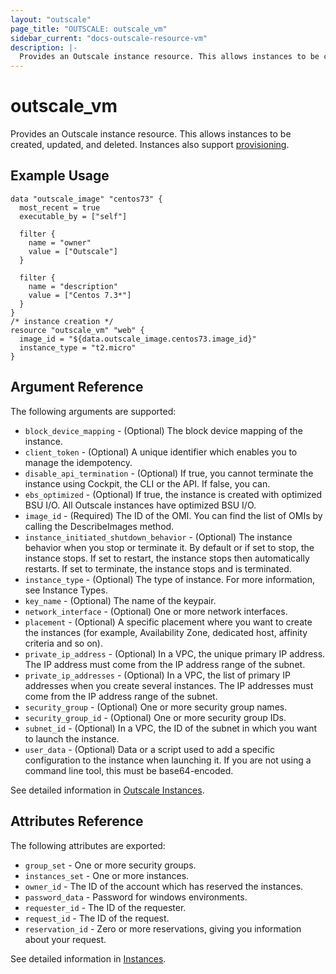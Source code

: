 ```yaml
---
layout: "outscale"
page_title: "OUTSCALE: outscale_vm"
sidebar_current: "docs-outscale-resource-vm"
description: |-
  Provides an Outscale instance resource. This allows instances to be created, updated, and deleted. Instances also support provisioning.
---
```


# outscale_vm

Provides an Outscale instance resource. This allows instances to be created, updated,
and deleted. Instances also support [provisioning](/docs/provisioners/index.html).

## Example Usage

```hcl
data "outscale_image" "centos73" {
  most_recent = true
  executable_by = ["self"]

  filter {
    name = "owner"
    value = ["Outscale"]
  }

  filter {
    name = "description"
    value = ["Centos 7.3*"]
  }
}
/* instance creation */
resource "outscale_vm" "web" {
  image_id = "${data.outscale_image.centos73.image_id}"
  instance_type = "t2.micro"
}
```

## Argument Reference

The following arguments are supported:

* `block_device_mapping` - (Optional) The block device mapping of the instance.
* `client_token` - (Optional) A unique identifier which enables you to manage the idempotency.
* `disable_api_termination` - (Optional) If true, you cannot terminate the instance using Cockpit, the CLI or the API. If false, you can.
* `ebs_optimized` - (Optional) If true, the instance is created with optimized BSU I/O. All Outscale instances have optimized BSU I/O.
* `image_id` - (Required) The ID of the OMI. You can find the list of OMIs by calling the DescribeImages method.
* `instance_initiated_shutdown_behavior` - (Optional) The instance behavior when you stop or terminate it. By default or if set to stop, the instance stops. If set to restart, the instance stops then automatically restarts. If set to terminate, the instance stops and is terminated.
* `instance_type` - (Optional) The type of instance. For more information, see Instance Types.
* `key_name` - (Optional) The name of the keypair.
* `network_interface` - (Optional) One or more network interfaces.
* `placement` - (Optional) A specific placement where you want to create the instances (for example, Availability Zone, dedicated host, affinity criteria and so on).
* `private_ip_address` - (Optional) In a VPC, the unique primary IP address. The IP address must come from the IP address range of the subnet.
* `private_ip_addresses` - (Optional) In a VPC, the list of primary IP addresses when you create several instances. The IP addresses must come from the IP address range of the subnet.
* `security_group` - (Optional) One or more security group names.
* `security_group_id` - (Optional) One or more security group IDs.
* `subnet_id` - (Optional) In a VPC, the ID of the subnet in which you want to launch the instance.
* `user_data` - (Optional) Data or a script used to add a specific configuration to the instance when launching it. If you are not using a command line tool, this must be base64-encoded.

See detailed information in [Outscale Instances](https://wiki.outscale.net/display/DOCU/Getting+Information+About+Your+Instances).


## Attributes Reference

The following attributes are exported:

* `group_set` - One or more security groups.
* `instances_set` - One or more instances.
* `owner_id` - The ID of the account which has reserved the instances.
* `password_data` - Password for windows environments.
* `requester_id` - The ID of the requester.
* `request_id` - The ID of the request.
* `reservation_id` - Zero or more reservations, giving you information about your request.

See detailed information in [Instances](http://docs.outscale.com/api_fcu/index.html#_instances).
